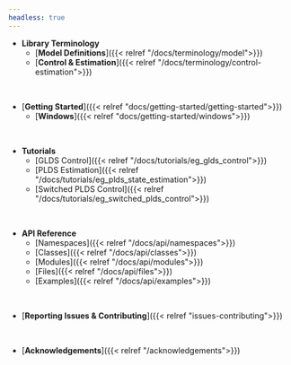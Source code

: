 ```yaml
---
headless: true
---
```


- **Library Terminology**
  - [**Model Definitions**]({{< relref "/docs/terminology/model">}})
  - [**Control & Estimation**]({{< relref "/docs/terminology/control-estimation">}})

<br />

- [**Getting Started**]({{< relref "docs/getting-started/getting-started">}})
  - [**Windows**]({{< relref "docs/getting-started/windows">}})

<br />

- **Tutorials**
  - [GLDS Control]({{< relref "/docs/tutorials/eg_glds_control">}})
  - [PLDS Estimation]({{< relref "/docs/tutorials/eg_plds_state_estimation">}})
  - [Switched PLDS Control]({{< relref "/docs/tutorials/eg_switched_plds_control">}})

<br />

- **API Reference**
  - [Namespaces]({{< relref "/docs/api/namespaces">}})
  - [Classes]({{< relref "/docs/api/classes">}})
  - [Modules]({{< relref "/docs/api/modules">}})
  - [Files]({{< relref "/docs/api/files">}})
  - [Examples]({{< relref "/docs/api/examples">}})

<br />

- [**Reporting Issues & Contributing**]({{< relref "issues-contributing">}})

<br />

- [**Acknowledgements**]({{< relref "/acknowledgements">}})

<br />
